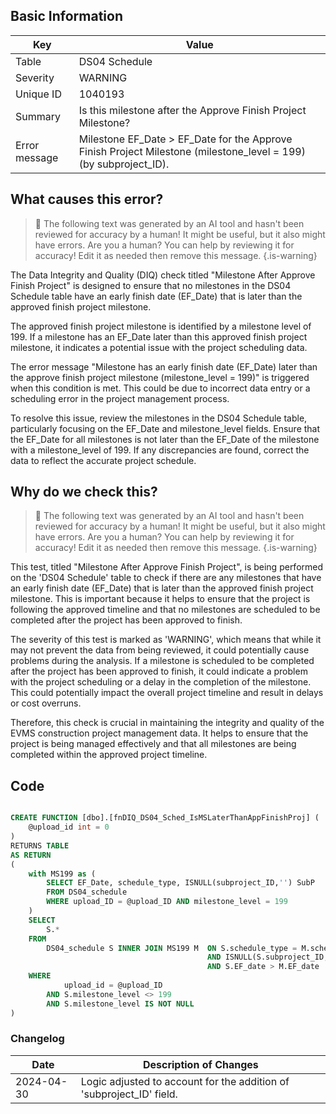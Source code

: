 ## Basic Information

| Key           | Value                                                                                                            |
| ------------- | ---------------------------------------------------------------------------------------------------------------- |
| Table         | DS04 Schedule                                                                                                    |
| Severity      | WARNING                                                                                                          |
| Unique ID     | 1040193                                                                                                          |
| Summary       | Is this milestone after the Approve Finish Project Milestone?                                                    |
| Error message | Milestone EF_Date > EF_Date for the Approve Finish Project Milestone (milestone_level = 199) (by subproject_ID). |

## What causes this error?

> :robot: The following text was generated by an AI tool and hasn't been reviewed for accuracy by a human! It might be useful, but it also might have errors. Are you a human? You can help by reviewing it for accuracy! Edit it as needed then remove this message.
> {.is-warning}

The Data Integrity and Quality (DIQ) check titled "Milestone After Approve Finish Project" is designed to ensure that no milestones in the DS04 Schedule table have an early finish date (EF_Date) that is later than the approved finish project milestone.

The approved finish project milestone is identified by a milestone level of 199. If a milestone has an EF_Date later than this approved finish project milestone, it indicates a potential issue with the project scheduling data.

The error message "Milestone has an early finish date (EF_Date) later than the approve finish project milestone (milestone_level = 199)" is triggered when this condition is met. This could be due to incorrect data entry or a scheduling error in the project management process.

To resolve this issue, review the milestones in the DS04 Schedule table, particularly focusing on the EF_Date and milestone_level fields. Ensure that the EF_Date for all milestones is not later than the EF_Date of the milestone with a milestone_level of 199. If any discrepancies are found, correct the data to reflect the accurate project schedule.

## Why do we check this?

> :robot: The following text was generated by an AI tool and hasn't been reviewed for accuracy by a human! It might be useful, but it also might have errors. Are you a human? You can help by reviewing it for accuracy! Edit it as needed then remove this message.
> {.is-warning}

This test, titled "Milestone After Approve Finish Project", is being performed on the 'DS04 Schedule' table to check if there are any milestones that have an early finish date (EF_Date) that is later than the approved finish project milestone. This is important because it helps to ensure that the project is following the approved timeline and that no milestones are scheduled to be completed after the project has been approved to finish.

The severity of this test is marked as 'WARNING', which means that while it may not prevent the data from being reviewed, it could potentially cause problems during the analysis. If a milestone is scheduled to be completed after the project has been approved to finish, it could indicate a problem with the project scheduling or a delay in the completion of the milestone. This could potentially impact the overall project timeline and result in delays or cost overruns.

Therefore, this check is crucial in maintaining the integrity and quality of the EVMS construction project management data. It helps to ensure that the project is being managed effectively and that all milestones are being completed within the approved project timeline.

## Code

```sql

CREATE FUNCTION [dbo].[fnDIQ_DS04_Sched_IsMSLaterThanAppFinishProj] (
	@upload_id int = 0
)
RETURNS TABLE
AS RETURN
(
	with MS199 as (
		SELECT EF_Date, schedule_type, ISNULL(subproject_ID,'') SubP
		FROM DS04_schedule
		WHERE upload_ID = @upload_ID AND milestone_level = 199
	)
	SELECT
		S.*
	FROM
		DS04_schedule S INNER JOIN MS199 M 	ON S.schedule_type = M.schedule_type
											AND ISNULL(S.subproject_ID,'') = M.SubP
											AND S.EF_date > M.EF_date
	WHERE
			upload_id = @upload_ID
		AND S.milestone_level <> 199
		AND S.milestone_level IS NOT NULL
)
```

### Changelog

| Date       | Description of Changes                                               |
| ---------- | -------------------------------------------------------------------- |
| 2024-04-30 | Logic adjusted to account for the addition of 'subproject_ID' field. |
